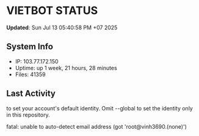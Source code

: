 # VIETBOT STATUS
**Updated**: Sun Jul 13 05:40:58 PM +07 2025

## System Info
- IP: 103.77.172.150
- Uptime: up 1 week, 21 hours, 28 minutes
- Files: 41359

## Last Activity

to set your account's default identity.
Omit --global to set the identity only in this repository.

fatal: unable to auto-detect email address (got 'root@vinh3690.(none)')
